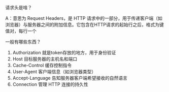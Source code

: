 请求头是啥？

A：意思为 Request Headers，是 HTTP 请求中的一部分，用于传递客户端（如浏览器）与服务器之间的附加信息。它包含在HTTP请求的起始行之后，格式为键值对，每行一个

一般有哪些东西？
1. Authorization 就是token存放的地方，用于身份验证
2. Host 目标服务器的主机名和端口
3. Cache-Control 缓存控制指令
4. User-Agent 客户端信息（如浏览器类型）
5. Accept-Language 告知服务器客户端希望接收的自然语言
6. Connection 管理 HTTP 连接的持久性
